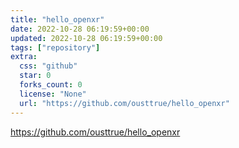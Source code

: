 ```yaml
---
title: "hello_openxr"
date: 2022-10-28 06:19:59+00:00
updated: 2022-10-28 06:19:59+00:00
tags: ["repository"]
extra:
  css: "github"
  star: 0
  forks_count: 0
  license: "None"
  url: "https://github.com/ousttrue/hello_openxr"
---
```


<https://github.com/ousttrue/hello_openxr>

